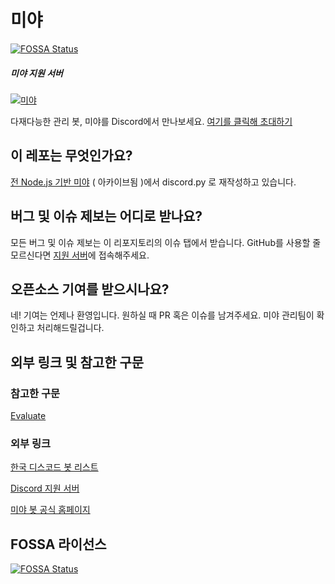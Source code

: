 # 미야
[![FOSSA Status](https://app.fossa.com/api/projects/git%2Bgithub.com%2FLRACT%2FMiya.svg?type=shield)](https://app.fossa.com/projects/git%2Bgithub.com%2FLRACT%2FMiya?ref=badge_shield)

##### 미야 지원 서버
[![미야](https://img.shields.io/discord/564418977627897887?color=%23FFFCC9&label=Discord&logo=Discord&logoColor=%23FFFFFF&style=for-the-badge)](https://discord.gg/mdgaSjB)

다재다능한 관리 봇, 미야를 Discord에서 만나보세요. [여기를 클릭해 초대하기](https://discord.com/api/oauth2/authorize?client_id=720724942873821316&permissions=2147483647&redirect_uri=http%3A%2F%2Fmiya.kro.kr&response_type=code&scope=bot%20identify%20email)
## 이 레포는 무엇인가요?
[전 Node.js 기반 미야](https://github.com/CwhiteKJ/Miya) ( 아카이브됨 )에서 discord.py 로 재작성하고 있습니다.
## 버그 및 이슈 제보는 어디로 받나요?
모든 버그 및 이슈 제보는 이 리포지토리의 이슈 탭에서 받습니다. GitHub를 사용할 줄 모르신다면 [지원 서버](https://discord.gg/mdgaSjB)에 접속해주세요.
## 오픈소스 기여를 받으시나요?
네! 기여는 언제나 환영입니다. 원하실 때 PR 혹은 이슈를 남겨주세요. 미야 관리팀이 확인하고 처리해드릴겁니다.
## 외부 링크 및 참고한 구문
### 참고한 구문
[Evaluate](https://gist.github.com/nitros12/2c3c265813121492655bc95aa54da6b9)
### 외부 링크
[한국 디스코드 봇 리스트](https://koreanbots.dev/bots/720724942873821316)

[Discord 지원 서버](https://discord.gg/mdgaSjB)

[미야 봇 공식 홈페이지](https://miya.kro.kr)


## FOSSA 라이선스
[![FOSSA Status](https://app.fossa.com/api/projects/git%2Bgithub.com%2FLRACT%2FMiya.svg?type=large)](https://app.fossa.com/projects/git%2Bgithub.com%2FLRACT%2FMiya?ref=badge_large)
